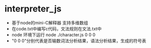 # interpreter_js
* 基于node的mini-C解释器 支持多维数组<br> 
* 在code.txt中编写c代码，文法规则在文法.txt中<br> 
* node 环境下运行 node ./character.js 0 0 0<br> 
* "0 0 0"分别代表是否输数词法分析结果，语法分析结果，生成的符号表<br> 
